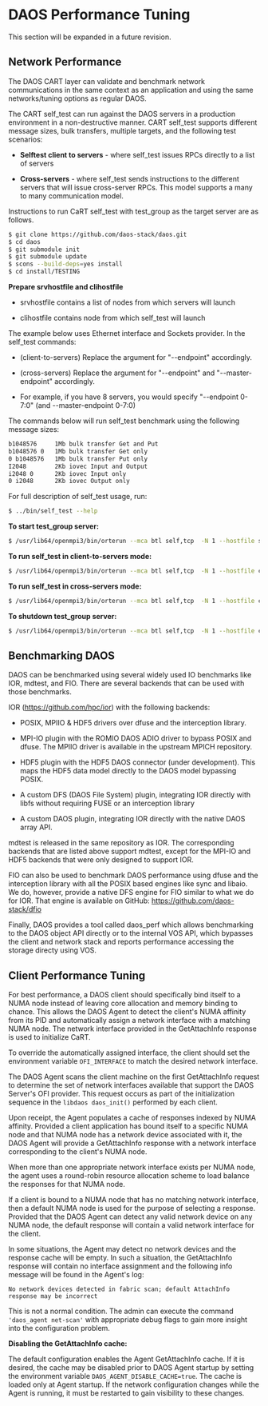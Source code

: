 # DAOS Performance Tuning

This section will be expanded in a future revision.

## Network Performance

The DAOS CART layer can validate and benchmark network communications in the
same context as an application and using the same networks/tuning options as
regular DAOS.

The CART self_test can run against the DAOS servers in a production environment
in a non-destructive manner. CART self_test supports different message sizes,
bulk transfers, multiple targets, and the following test scenarios:

-   **Selftest client to servers** - where self_test issues RPCs directly
    to a list of servers

-   **Cross-servers** - where self_test sends instructions to the different
    servers that will issue cross-server RPCs. This model supports a
    many to many communication model.

Instructions to run CaRT self_test with test_group as the target server are as follows.

```bash
$ git clone https://github.com/daos-stack/daos.git
$ cd daos
$ git submodule init
$ git submodule update
$ scons --build-deps=yes install
$ cd install/TESTING
```

**Prepare srvhostfile and clihostfile**

-   srvhostfile contains a list of nodes from which servers will launch

-   clihostfile contains node from which self_test will launch

The example below uses Ethernet interface and Sockets provider.
In the self_test commands:

-   (client-to-servers) Replace the argument for "--endpoint" accordingly.

-   (cross-servers)     Replace the argument for "--endpoint" and "--master-endpoint" accordingly.

-   For example, if you have 8 servers, you would specify "--endpoint 0-7:0" (and --master-endpoint 0-7:0)

The commands below will run self_test benchmark using the following message sizes:
```bash
b1048576     1Mb bulk transfer Get and Put
b1048576 0   1Mb bulk transfer Get only
0 b1048576   1Mb bulk transfer Put only
I2048        2Kb iovec Input and Output
i2048 0      2Kb iovec Input only
0 i2048      2Kb iovec Output only
```

For full description of self_test usage, run:
```bash
$ ../bin/self_test --help
```

**To start test_group server:**
```bash
$ /usr/lib64/openmpi3/bin/orterun --mca btl self,tcp  -N 1 --hostfile srvhostfile --output-filename testLogs/ -x D_LOG_FILE=testLogs/test_group_srv.log -x D_LOG_FILE_APPEND_PID=1 -x D_LOG_MASK=WARN -x CRT_PHY_ADDR_STR=ofi+sockets -x OFI_INTERFACE=eth0 -x CRT_CTX_SHARE_ADDR=0 -x CRT_CTX_NUM=16  ../bin/crt_launch -e tests/test_group_np_srv --name self_test_srv_grp --cfg_path=. &
```

**To run self_test in client-to-servers mode:**
```bash
$ /usr/lib64/openmpi3/bin/orterun --mca btl self,tcp  -N 1 --hostfile clihostfile --output-filename testLogs/ -x D_LOG_FILE=testLogs/self_test.log -x D_LOG_FILE_APPEND_PID=1 -x D_LOG_MASK=WARN -x CRT_PHY_ADDR_STR=ofi+sockets -x OFI_INTERFACE=eth0 -x CRT_CTX_SHARE_ADDR=0 -x CRT_CTX_NUM=16  ../bin/self_test --group-name self_test_srv_grp --endpoint 0-<MAX_SERVER-1>:0 --message-sizes "b1048576,b1048576 0,0 b1048576,i2048,i2048 0,0 i2048" --max-inflight-rpcs 16 --repetitions 100 -t -n -p .
```

**To run self_test in cross-servers mode:**
```bash
$ /usr/lib64/openmpi3/bin/orterun --mca btl self,tcp  -N 1 --hostfile clihostfile --output-filename testLogs/ -x D_LOG_FILE=testLogs/self_test.log -x D_LOG_FILE_APPEND_PID=1 -x D_LOG_MASK=WARN -x CRT_PHY_ADDR_STR=ofi+sockets -x OFI_INTERFACE=eth0 -x CRT_CTX_SHARE_ADDR=0 -x CRT_CTX_NUM=16  ../bin/self_test --group-name self_test_srv_grp --endpoint 0-<MAX_SERVER-1>:0 --master-endpoint 0-<MAX_SERVER-1>:0 --message-sizes "b1048576,b1048576 0,0 b1048576,i2048,i2048 0,0 i2048" --max-inflight-rpcs 16 --repetitions 100 -t -n -p .
```

**To shutdown test_group server:**
```bash
$ /usr/lib64/openmpi3/bin/orterun --mca btl self,tcp  -N 1 --hostfile clihostfile --output-filename testLogs/ -x D_LOG_FILE=testLogs/test_group_cli.log -x D_LOG_FILE_APPEND_PID=1 -x D_LOG_MASK=WARN -x CRT_PHY_ADDR_STR=ofi+sockets -x OFI_INTERFACE=eth0 -x CRT_CTX_SHARE_ADDR=0  tests/test_group_np_cli --name client-group --attach_to self_test_srv_grp --shut_only --cfg_path=.
```

## Benchmarking DAOS

DAOS can be benchmarked using several widely used IO benchmarks like IOR,
mdtest, and FIO. There are several backends that can be used with those
benchmarks.

IOR (https://github.com/hpc/ior) with the following backends:

-   POSIX, MPIIO & HDF5 drivers over dfuse and the interception library.

-   MPI-IO plugin with the ROMIO DAOS ADIO driver to bypass POSIX and dfuse. The
    MPIIO driver is available in the upstream MPICH repository.

-   HDF5 plugin with the HDF5 DAOS connector (under development). This maps the
    HDF5 data model directly to the DAOS model bypassing POSIX.

-   A custom DFS (DAOS File System) plugin, integrating IOR directly with libfs
    without requiring FUSE or an interception library

-   A custom DAOS plugin, integrating IOR directly with the native DAOS
    array API.

mdtest is released in the same repository as IOR. The corresponding backends that are
listed above support mdtest, except for the MPI-IO and HDF5 backends that were
only designed to support IOR.

FIO can also be used to benchmark DAOS performance using dfuse and the
interception library with all the POSIX based engines like sync and libaio. We
do, however, provide a native DFS engine for FIO similar to what we do for
IOR. That engine is available on GitHub: https://github.com/daos-stack/dfio

Finally, DAOS provides a tool called daos_perf which allows benchmarking to the
DAOS object API directly or to the internal VOS API, which bypasses the client
and network stack and reports performance accessing the storage directy using
VOS.

## Client Performance Tuning

For best performance, a DAOS client should specifically bind itself to a NUMA
node instead of leaving core allocation and memory binding to chance.  This
allows the DAOS Agent to detect the client's NUMA affinity from its PID and
automatically assign a network interface with a matching NUMA node.  The network
interface provided in the GetAttachInfo response is used to initialize CaRT.

To override the automatically assigned interface, the client should set the
environment variable ```OFI_INTERFACE``` to match the desired network
interface.

The DAOS Agent scans the client machine on the first GetAttachInfo request to
determine the set of network interfaces available that support the DAOS Server's
OFI provider.  This request occurs as part of the initialization sequence in the
```libdaos daos_init()``` performed by each client.

Upon receipt, the Agent populates a cache of responses indexed by NUMA affinity.
Provided a client application has bound itself to a specific NUMA node and that
NUMA node has a network device associated with it, the DAOS Agent will provide a
GetAttachInfo response with a network interface corresponding to the client's
NUMA node.

When more than one appropriate network interface exists per NUMA node, the agent
uses a round-robin resource allocation scheme to load balance the responses for
that NUMA node.

If a client is bound to a NUMA node that has no matching network interface, then
a default NUMA node is used for the purpose of selecting a response.  Provided
that the DAOS Agent can detect any valid network device on any NUMA node, the
default response will contain a valid network interface for the client.

In some situations, the Agent may detect no network devices and the response
cache will be empty.  In such a situation, the GetAttachInfo response will
contain no interface assignment and the following info message will be found in
the Agent's log:

```
No network devices detected in fabric scan; default AttachInfo response may be incorrect
```

This is not a normal condition.  The admin can execute the command
```'daos_agent net-scan'``` with appropriate debug flags to gain more insight
into the configuration problem.

**Disabling the GetAttachInfo cache:**

The default configuration enables the Agent GetAttachInfo cache.  If it is
desired, the cache may be disabled prior to DAOS Agent startup by setting the
environment variable ```DAOS_AGENT_DISABLE_CACHE=true```.  The cache is loaded
only at Agent startup.  If the network configuration changes while the Agent is
running, it must be restarted to gain visibility to these changes.
